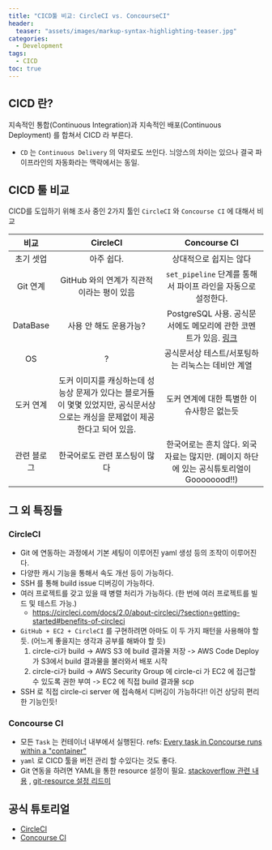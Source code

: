 ```yaml
---
title: "CICD툴 비교: CircleCI vs. ConcourseCI"
header:
  teaser: "assets/images/markup-syntax-highlighting-teaser.jpg"
categories:
  - Development
tags:
  - CICD
toc: true
---
```


## CICD 란?

지속적인 통합(Continuous Integration)과 지속적인 배포(Continuous Deployment) 를 합쳐서 CICD 라 부른다.

* `CD` 는 `Continuous Delivery` 의 약자로도 쓰인다. 늬앙스의 차이는 있으나 결국 파이프라인의 자동화라는 맥락에서는 동일.

## CICD 툴 비교

CICD를 도입하기 위해 조사 중인 2가지 툴인 `CircleCI` 와 `Concourse CI` 에 대해서 비교

| 비교 | CircleCI | Concourse CI |
|:--:|:---:|:---:|
| 초기 셋업 | 아주 쉽다. | 상대적으로 쉽지는 않다 |
| Git 연계 | GitHub 와의 연계가 직관적이라는 평이 있음 | `set_pipeline` 단계를 통해서 파이프 라인을 자동으로 설정한다. |
| DataBase | 사용 안 해도 운용가능?  | PostgreSQL 사용. 공식문서에도 메모리에 관한 코멘트가 있음. [링크](https://concourse-ci.org/postgresql-node.html#db-resource-utilization) |
| OS | ? | 공식문서상 테스트/서포팅하는 리눅스는 데비안 계열 |
| 도커 연계 | 도커 이미지를 캐싱하는데 성능상 문제가 있다는 블로거들이 몇몇 있었지만, 공식문서상으로는 캐싱을 문제없이 제공한다고 되어 있음.  | 도커 연계에 대한 특별한 이슈사항은 없는듯 |
| 관련 블로그 | 한국어로도 관련 포스팅이 많다 | 한국어로는 흔치 않다. 외국자료는 많지만. (페이지 하단에 있는 공식튜토리얼이 Goooooood!!) |

## 그 외 특징들

### CircleCI

* Git 에 연동하는 과정에서 기본 세팅이 이루어진 yaml 생성 등의 조작이 이루어진다.
* 다양한 캐시 기능을 통해서 속도 개선 등이 가능하다.
* SSH 를 통해 build issue 디버깅이 가능하다.
* 여러 프로젝트를 갖고 있을 때 병렬 처리가 가능하다. (한 번에 여러 프로젝트를 빌드 및 테스트 가능.)
    * https://circleci.com/docs/2.0/about-circleci/?section=getting-started#benefits-of-circleci
* `GitHub + EC2 + CircleCI` 를 구현하려면 아마도 이 두 가지 패턴을 사용해야 할 듯. (어느게 좋을지는 생각과 공부를 해봐야 할 듯)
    1. circle-ci가 build -> AWS S3 에 build 결과물 저장 -> AWS Code Deploy가 S3에서 build 결과물을 불러와서 배포 시작
    2. circle-ci가 build -> AWS Security Group 에 circle-ci 가 EC2 에 접근할 수 있도록 권한 부여 -> EC2 에 직접 build 결과물 scp
* SSH 로 직접 circle-ci server 에 접속해서 디버깅이 가능하다!! 이건 상당히 편리한 기능인듯!

### Concourse CI

* 모든 `Task` 는 컨테이너 내부에서 실행된다. refs: [Every task in Concourse runs within a "container"](https://concoursetutorial.com/basics/task-hello-world/)
* `yaml` 로 CICD 툴을 버전 관리 할 수있다는 것도 좋다.
* Git 연동을 하려면 YAML을 통한 resource 설정이 필요. [stackoverflow 관련 내용](https://stackoverflow.com/questions/51310079/concourse-webhook-to-git) , [git-resource 설정 리드미](https://github.com/concourse/git-resource)



## 공식 튜토리얼

* [CircleCI](https://circleci.com/docs/2.0/tutorials/)
* [Concourse CI](https://concoursetutorial.com/)



